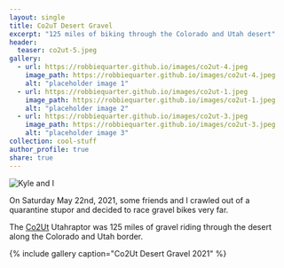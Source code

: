 ```yaml
---
layout: single
title: Co2uT Desert Gravel
excerpt: "125 miles of biking through the Colorado and Utah desert"
header:
  teaser: co2ut-5.jpeg
gallery:
  - url: https://robbiequarter.github.io/images/co2ut-4.jpeg
    image_path: https://robbiequarter.github.io/images/co2ut-4.jpeg
    alt: "placeholder image 1"
  - url: https://robbiequarter.github.io/images/co2ut-1.jpeg
    image_path: https://robbiequarter.github.io/images/co2ut-1.jpeg
    alt: "placeholder image 2"
  - url: https://robbiequarter.github.io/images/co2ut-3.jpeg
    image_path: https://robbiequarter.github.io/images/co2ut-3.jpeg
    alt: "placeholder image 3"  
collection: cool-stuff
author_profile: true
share: true
---
```


![Kyle and I](https://robbiequarter.github.io/images/co2ut-2.jpeg)  

On Saturday May 22nd, 2021, some friends and I crawled out of a quarantine stupor and decided to race gravel bikes very far. <br>

The [Co2Ut](https://www.desertgravel.com/co2ut/) Utahraptor was 125 miles of gravel riding through the desert along the Colorado and Utah border. <br>

{% include gallery caption="Co2Ut Desert Gravel 2021" %}


